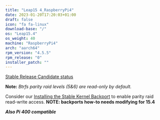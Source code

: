 ```yaml
---
title: "Leap15 4_RaspberryPi4"
date: 2023-01-20T17:20:03+01:00
draft: false
icon: "fa fa-linux"
download-base: "/"
os: "Leap15.4"
os_weight: 40
machine: "RaspberryPi4"
arch: "aarch64"
rpm_version: "4.5.5"
rpm_release: "0"
installer_patch: ""
---
```


[Stable Release Candidate status](https://forum.rockstor.com/t/v4-5-testing-channel-changelog/8546/6)

**Note:** *Btrfs parity raid levels (5&6) are read-only by default.*

Consider our [Installing the Stable Kernel Backport](https://rockstor.com/docs/howtos/stable_kernel_backport.html)
to enable parity raid read-write access.
**NOTE: backports how-to needs modifying for 15.4**

***Also Pi 400 compatible***